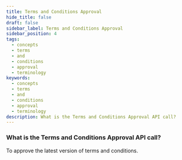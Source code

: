 ```yaml
---
title: Terms and Conditions Approval
hide_title: false
draft: false
sidebar_label: Terms and Conditions Approval
sidebar_position: 4
tags:
  - concepts
  - terms
  - and
  - conditions
  - approval
  - terminology
keywords:
  - concepts
  - terms
  - and
  - conditions
  - approval
  - terminology
description: What is the Terms and Conditions Approval API call?
---
```


### What is the Terms and Conditions Approval API call?

To approve the latest version of terms and conditions.
